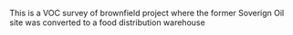 This is a VOC survey of brownfield project where the former Soverign Oil site was converted to a food distribution warehouse
